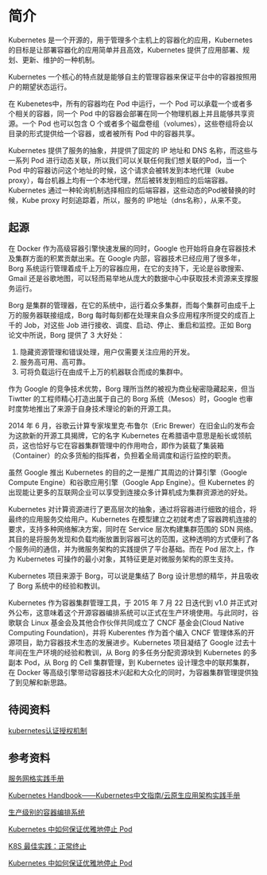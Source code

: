 # 简介

Kubernetes 是一个开源的，用于管理多个主机上的容器化的应用，Kubernetes 的目标是让部署容器化的应用简单并且高效，Kubernetes 提供了应用部署、规划、更新、维护的一种机制。

Kubernetes 一个核心的特点就是能够自主的管理容器来保证平台中的容器按照用户的期望状态运行。

在 Kubenetes中，所有的容器均在 Pod 中运行，一个 Pod 可以承载一个或者多个相关的容器，同一个 Pod 中的容器会部署在同一个物理机器上并且能够共享资源。一个 Pod 也可以包含 O 个或者多个磁盘卷组（volumes），这些卷组将会以目录的形式提供给一个容器，或者被所有 Pod 中的容器共享。

Kubernetes 提供了服务的抽象，并提供了固定的 IP 地址和 DNS 名称，而这些与一系列 Pod 进行动态关联，所以我们可以关联任何我们想关联的Pod，当一个 Pod 中的容器访问这个地址的时候，这个请求会被转发到本地代理（kube proxy），每台机器上均有一个本地代理，然后被转发到相应的后端容器。Kubernetes 通过一种轮询机制选择相应的后端容器，这些动态的Pod被替换的时候，Kube proxy 时刻追踪着，所以，服务的 IP地址（dns名称），从来不变。

## 起源

在 Docker 作为高级容器引擎快速发展的同时，Google 也开始将自身在容器技术及集群方面的积累贡献出来。在 Google 内部，容器技术已经应用了很多年，Borg 系统运行管理着成千上万的容器应用，在它的支持下，无论是谷歌搜索、Gmail 还是谷歌地图，可以轻而易举地从庞大的数据中心中获取技术资源来支撑服务运行。

Borg 是集群的管理器，在它的系统中，运行着众多集群，而每个集群可由成千上万的服务器联接组成，Borg 每时每刻都在处理来自众多应用程序所提交的成百上千的 Job，对这些 Job 进行接收、调度、启动、停止、重启和监控。正如 Borg 论文中所说，Borg 提供了 3 大好处：

1. 隐藏资源管理和错误处理，用户仅需要关注应用的开发。
2. 服务高可用、高可靠。
3. 可将负载运行在由成千上万的机器联合而成的集群中。

作为 Google 的竞争技术优势，Borg 理所当然的被视为商业秘密隐藏起来，但当 Tiwtter 的工程师精心打造出属于自己的 Borg 系统（Mesos）时，Google 也审时度势地推出了来源于自身技术理论的新的开源工具。

2014 年 6 月，谷歌云计算专家埃里克·布鲁尔（Eric Brewer）在旧金山的发布会为这款新的开源工具揭牌，它的名字 Kubernetes 在希腊语中意思是船长或领航员，这也恰好与它在容器集群管理中的作用吻合，即作为装载了集装箱（Container）的众多货船的指挥者，负担着全局调度和运行监控的职责。

虽然 Google 推出 Kubernetes 的目的之一是推广其周边的计算引擎（Google Compute Engine）和谷歌应用引擎（Google App Engine）。但 Kubernetes 的出现能让更多的互联网企业可以享受到连接众多计算机成为集群资源池的好处。

Kubernetes 对计算资源进行了更高层次的抽象，通过将容器进行细致的组合，将最终的应用服务交给用户。Kubernetes 在模型建立之初就考虑了容器跨机连接的要求，支持多种网络解决方案，同时在 Service 层次构建集群范围的 SDN 网络。其目的是将服务发现和负载均衡放置到容器可达的范围，这种透明的方式便利了各个服务间的通信，并为微服务架构的实践提供了平台基础。而在 Pod 层次上，作为 Kubernetes 可操作的最小对象，其特征更是对微服务架构的原生支持。

Kubernetes 项目来源于 Borg，可以说是集结了 Borg 设计思想的精华，并且吸收了 Borg 系统中的经验和教训。

Kubernetes 作为容器集群管理工具，于 2015 年 7 月 22 日迭代到 v1.0 并正式对外公布，这意味着这个开源容器编排系统可以正式在生产环境使用。与此同时，谷歌联合 Linux 基金会及其他合作伙伴共同成立了 CNCF 基金会(Cloud Native Computing Foundation)，并将 Kuberentes 作为首个编入 CNCF 管理体系的开源项目，助力容器技术生态的发展进步。Kubernetes 项目凝结了 Google 过去十年间在生产环境的经验和教训，从 Borg 的多任务分配资源块到 Kubernetes 的多副本 Pod，从 Borg 的 Cell 集群管理，到 Kubernetes 设计理念中的联邦集群，在 Docker 等高级引擎带动容器技术兴起和大众化的同时，为容器集群管理提供独了到见解和新思路。

## 待阅资料

[kubernetes认证授权机制](https://www.jianshu.com/p/bb973ab1029b)

## 参考资料

[服务网格实践手册](https://jimmysong.io/istio-handbook/)

[Kubernetes Handbook——Kubernetes中文指南/云原生应用架构实践手册](https://jimmysong.io/kubernetes-handbook/)

[生产级别的容器编排系统](https://k8smeetup.github.io/)

[Kubernetes 中如何保证优雅地停止 Pod](https://www.jianshu.com/p/ec379fe9c58c)

[K8S 最佳实践：正常终止](https://yq.aliyun.com/articles/679296)

[Kubernetes 中如何保证优雅地停止 Pod](https://www.jianshu.com/p/ec379fe9c58c)
